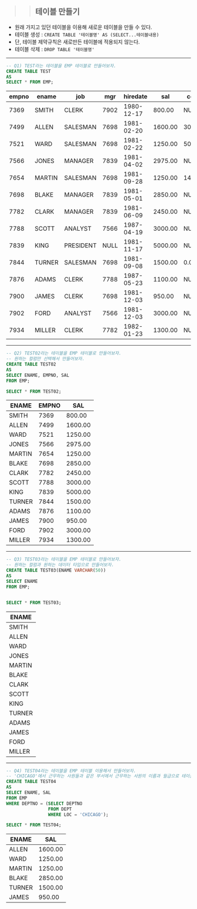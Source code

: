 >> ## 테이블 만들기
- 원래 가지고 있던 테이블을 이용해 새로운 테이블을 만들 수 있다.
- 테이블 생성 : `CREATE TABLE '테이블명' AS (SELECT...테이블내용)`
- 단, 테이블 제약규칙은 새로만든 테이블에 적용되지 않는다.
- 테이블 삭제 : `DROP TABLE '테이블명'`


***

```SQL
-- Q1) TEST라는 테이블을 EMP 테이블로 만들어보자.
CREATE TABLE TEST
AS
SELECT * FROM EMP;
```
| empno | ename  | job       | mgr  | hiredate   | sal     | comm    | deptno |
|-------|--------|-----------|------|------------|---------|---------|--------|
| 7369  | SMITH  | CLERK     | 7902 | 1980-12-17 | 800.00  | NULL    | 20     |
| 7499  | ALLEN  | SALESMAN  | 7698 | 1981-02-20 | 1600.00 | 300.00  | 30     |
| 7521  | WARD   | SALESMAN  | 7698 | 1981-02-22 | 1250.00 | 500.00  | 30     |
| 7566  | JONES  | MANAGER   | 7839 | 1981-04-02 | 2975.00 | NULL    | 20     |
| 7654  | MARTIN | SALESMAN  | 7698 | 1981-09-28 | 1250.00 | 1400.00 | 30     |
| 7698  | BLAKE  | MANAGER   | 7839 | 1981-05-01 | 2850.00 | NULL    | 30     |
| 7782  | CLARK  | MANAGER   | 7839 | 1981-06-09 | 2450.00 | NULL    | 10     |
| 7788  | SCOTT  | ANALYST   | 7566 | 1987-04-19 | 3000.00 | NULL    | 20     |
| 7839  | KING   | PRESIDENT | NULL | 1981-11-17 | 5000.00 | NULL    | 10     |
| 7844  | TURNER | SALESMAN  | 7698 | 1981-09-08 | 1500.00 | 0.00    | 30     |
| 7876  | ADAMS  | CLERK     | 7788 | 1987-05-23 | 1100.00 | NULL    | 20     |
| 7900  | JAMES  | CLERK     | 7698 | 1981-12-03 | 950.00  | NULL    | 30     |
| 7902  | FORD   | ANALYST   | 7566 | 1981-12-03 | 3000.00 | NULL    | 20     |
| 7934  | MILLER | CLERK     | 7782 | 1982-01-23 | 1300.00 | NULL    | 10     |

***

```SQL
-- Q2) TEST02라는 테이블을 EMP 테이블로 만들어보자.
-- 원하는 컬럼만 선택해서 만들어보자.
CREATE TABLE TEST02
AS
SELECT ENAME, EMPNO, SAL
FROM EMP;

SELECT * FROM TEST02;
```
| ENAME  | EMPNO | SAL     |
|--------|-------|---------|
| SMITH  | 7369  | 800.00  |
| ALLEN  | 7499  | 1600.00 |
| WARD   | 7521  | 1250.00 |
| JONES  | 7566  | 2975.00 |
| MARTIN | 7654  | 1250.00 |
| BLAKE  | 7698  | 2850.00 |
| CLARK  | 7782  | 2450.00 |
| SCOTT  | 7788  | 3000.00 |
| KING   | 7839  | 5000.00 |
| TURNER | 7844  | 1500.00 |
| ADAMS  | 7876  | 1100.00 |
| JAMES  | 7900  | 950.00  |
| FORD   | 7902  | 3000.00 |
| MILLER | 7934  | 1300.00 |

***

```SQL
-- Q3) TEST03라는 테이블을 EMP 테이블로 만들어보자.
-- 원하는 컬럼과 원하는 데이터 타입으로 만들어보자.
CREATE TABLE TEST03(ENAME VARCHAR(50))
AS
SELECT ENAME
FROM EMP;


SELECT * FROM TEST03;
```
| ENAME  |
|--------|
| SMITH  |
| ALLEN  |
| WARD   |
| JONES  |
| MARTIN |
| BLAKE  |
| CLARK  |
| SCOTT  |
| KING   |
| TURNER |
| ADAMS  |
| JAMES  |
| FORD   |
| MILLER |

***

```SQL
-- Q4) TEST04라는 테이블을 EMP 테이블 이용해서 만들어보자.
-- 'CHICAGO'에서 근무하는 사원들과 같은 부서에서 근무하는 사원의 이름과 월급으로 테이블 작성
CREATE TABLE TEST04
AS
SELECT ENAME, SAL
FROM EMP
WHERE DEPTNO = (SELECT DEPTNO
				FROM DEPT
				WHERE LOC = 'CHICAGO');

SELECT * FROM TEST04;
```
| ENAME  | SAL     |
|--------|---------|
| ALLEN  | 1600.00 |
| WARD   | 1250.00 |
| MARTIN | 1250.00 |
| BLAKE  | 2850.00 |
| TURNER | 1500.00 |
| JAMES  | 950.00  |

